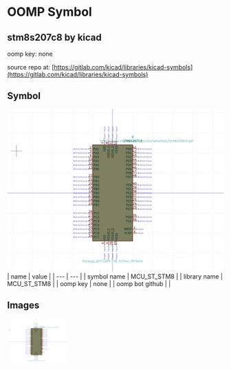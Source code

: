 # OOMP Symbol  
## stm8s207c8  by kicad  
  
oomp key: none  
  
source repo at: [https://gitlab.com/kicad/libraries/kicad-symbols](https://gitlab.com/kicad/libraries/kicad-symbols)  
## Symbol  
  
[![working.png](working_600.png)](working.png)  
| name | value | 
| --- | --- | 
| symbol name | MCU_ST_STM8 | 
| library name | MCU_ST_STM8 | 
| oomp key | none | 
| oomp bot github |  | 
## Images  
  
[![working.png](working_140.png)](working.png)  
